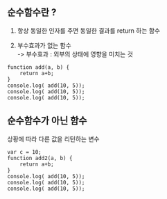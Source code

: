 ## 순수함수란 ?
1. 항상 동일한 인자를 주면 동일한 결과를 return 하는 함수

2. 부수효과가 없는 함수<br />
-> 부수효과 : 외부의 상태에 영향을 미치는 것

```
function add(a, b) {
    return a+b;
}
console.log( add(10, 5));
console.log( add(10, 5));
console.log( add(10, 5));
```
## 순수함수가 아닌 함수
상황에 따라 다른 값을 리턴하는 변수
```
var c = 10;
function add2(a, b) {
    return a+b;
}
console.log( add(10, 5));
console.log( add(10, 5));
console.log( add(10, 5));
```